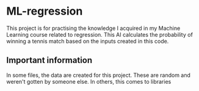 ﻿# ML-regression

This project is for practising the knowledge I acquired in my Machine Learning course related to regression. This AI calculates the probability of winning a tennis match based on the inputs created in this code.

## Important information


In some files, the data are created for this project. These are random and weren't gotten by someone else. In others, this comes to libraries
